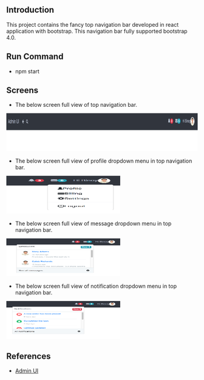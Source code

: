 ## Introduction
This project contains the fancy top navigation bar developed in react application with bootstrap. This navigation bar fully supported bootstrap 4.0.
## Run Command

* npm start

## Screens
* The below screen full view of top navigation bar.
<img src="docs/images/img-main.png" width="800" height="100">

* The below screen full view of profile dropdown menu in top navigation bar.
<img src="docs/images/img-profile.png" width="300" height="100">

* The below screen full view of message dropdown menu in top navigation bar.
<img src="docs/images/img-message.png" width="300" height="100">

* The below screen full view of notification dropdown menu in top navigation bar.
<img src="docs/images/img-notification.png" width="300" height="100">

## References
* [Admin UI](https://getbootstrapadmin.com/remark/iconbar/pages/email-articles.html)
